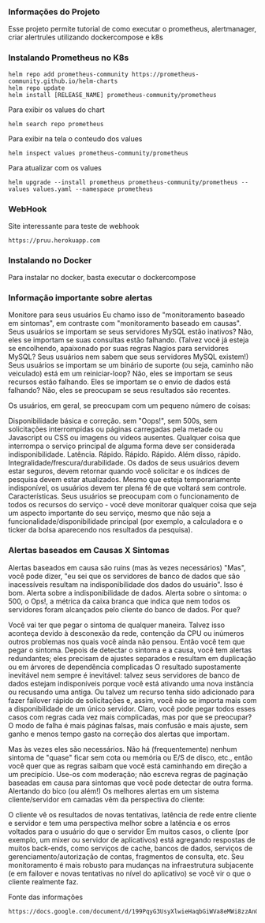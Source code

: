 ### Informações do Projeto

Esse projeto permite tutorial de como executar o prometheus, alertmanager, criar alertrules utilizando dockercompose e k8s

### Instalando Prometheus no K8s

```
helm repo add prometheus-community https://prometheus-community.github.io/helm-charts
helm repo update
helm install [RELEASE_NAME] prometheus-community/prometheus

```

Para exibir os values do chart

```
helm search repo prometheus 

```

Para exibir na tela o conteudo dos values

```
helm inspect values prometheus-community/prometheus

```

Para atualizar com os values

```
helm upgrade --install prometheus prometheus-community/prometheus --values values.yaml --namespace prometheus
```


### WebHook

Site interessante para teste de webhook

```
https://pruu.herokuapp.com

```

### Instalando no Docker

Para instalar no docker, basta executar o dockercompose


### Informação importante sobre alertas 

Monitore para seus usuários
Eu chamo isso de "monitoramento baseado em sintomas", em contraste com "monitoramento baseado em causas". Seus usuários se importam se seus servidores MySQL estão inativos? Não, eles se importam se suas consultas estão falhando. (Talvez você já esteja se encolhendo, apaixonado por suas regras Nagios para servidores MySQL? Seus usuários nem sabem que seus servidores MySQL existem!) Seus usuários se importam se um binário de suporte (ou seja, caminho não veiculado) está em um reiniciar-loop? Não, eles se importam se seus recursos estão falhando. Eles se importam se o envio de dados está falhando? Não, eles se preocupam se seus resultados são recentes.

Os usuários, em geral, se preocupam com um pequeno número de coisas:

Disponibilidade básica e correção. sem "Oops!", sem 500s, sem solicitações interrompidas ou páginas carregadas pela metade ou Javascript ou CSS ou imagens ou vídeos ausentes. Qualquer coisa que interrompa o serviço principal de alguma forma deve ser considerada indisponibilidade.
Latência. Rápido. Rápido. Rápido. Além disso, rápido.
Integralidade/frescura/durabilidade. Os dados de seus usuários devem estar seguros, devem retornar quando você solicitar e os índices de pesquisa devem estar atualizados. Mesmo que esteja temporariamente indisponível, os usuários devem ter plena fé de que voltará sem controle.
Características. Seus usuários se preocupam com o funcionamento de todos os recursos do serviço - você deve monitorar qualquer coisa que seja um aspecto importante do seu serviço, mesmo que não seja a funcionalidade/disponibilidade principal (por exemplo, a calculadora e o ticker da bolsa aparecendo nos resultados da pesquisa).



### Alertas baseados em Causas X Sintomas

Alertas baseados em causa são ruins (mas às vezes necessários)
"Mas", você pode dizer, "eu sei que os servidores de banco de dados que são inacessíveis resultam na indisponibilidade dos dados do usuário". Isso é bom. Alerta sobre a indisponibilidade de dados. Alerta sobre o sintoma: o 500, o Ops!, a métrica da caixa branca que indica que nem todos os servidores foram alcançados pelo cliente do banco de dados. Por que?

Você vai ter que pegar o sintoma de qualquer maneira. Talvez isso aconteça devido à desconexão da rede, contenção da CPU ou inúmeros outros problemas nos quais você ainda não pensou. Então você tem que pegar o sintoma.
Depois de detectar o sintoma e a causa, você tem alertas redundantes; eles precisam de ajustes separados e resultam em duplicação ou em árvores de dependência complicadas
O resultado supostamente inevitável nem sempre é inevitável: talvez seus servidores de banco de dados estejam indisponíveis porque você está ativando uma nova instância ou recusando uma antiga. Ou talvez um recurso tenha sido adicionado para fazer failover rápido de solicitações e, assim, você não se importa mais com a disponibilidade de um único servidor. Claro, você pode pegar todos esses casos com regras cada vez mais complicadas, mas por que se preocupar? O modo de falha é mais páginas falsas, mais confusão e mais ajuste, sem ganho e menos tempo gasto na correção dos alertas que importam.

Mas às vezes eles são necessários. Não há (frequentemente) nenhum sintoma de "quase" ficar sem cota ou memória ou E/S de disco, etc., então você quer que as regras saibam que você está caminhando em direção a um precipício. Use-os com moderação; não escreva regras de paginação baseadas em causa para sintomas que você pode detectar de outra forma.
Alertando do bico (ou além!)
Os melhores alertas em um sistema cliente/servidor em camadas vêm da perspectiva do cliente:

O cliente vê os resultados de novas tentativas, latência de rede entre cliente e servidor e tem uma perspectiva melhor sobre a latência e os erros voltados para o usuário do que o servidor
Em muitos casos, o cliente (por exemplo, um mixer ou servidor de aplicativos) está agregando respostas de muitos back-ends, como serviços de cache, bancos de dados, serviços de gerenciamento/autorização de contas, fragmentos de consulta, etc. Seu monitoramento é mais robusto para mudanças na infraestrutura subjacente (e em failover e novas tentativas no nível do aplicativo) se você vir o que o cliente realmente faz.


Fonte das informações

```
https://docs.google.com/document/d/199PqyG3UsyXlwieHaqbGiWVa8eMWi8zzAn0YfcApr8Q/edit#
```
